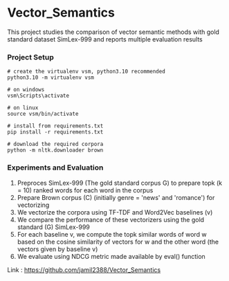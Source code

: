 # Vector_Semantics
This project studies the comparison of vector semantic methods with gold standard dataset SimLex-999 and reports multiple evaluation results


### Project Setup

```
# create the virtualenv vsm, python3.10 recommended
python3.10 -m virtualenv vsm

# on windows
vsm\Scripts\activate

# on linux
source vsm/bin/activate

# install from requirements.txt
pip install -r requirements.txt

# download the required corpora
python -m nltk.downloader brown

```

### Experiments and Evaluation

1. Preproces SimLex-999 (The gold standard corpus G) to prepare topk (k = 10) ranked words for each word in the corpus 
2. Prepare Brown corpus (C) (initially genre = 'news' and 'romance') for vectorizing
3. We vectorize the corpora using TF-TDF and Word2Vec baselines (v)
4. We compare the performance of these vectorizers using the gold standard (G) SimLex-999
5. For each baseline v, we compute the topk similar words of word w based on the cosine similarity of vectors for w and the other word (the vectors given by baseline v)
6. We evaluate using NDCG metric made available by eval() function


Link : https://github.com/jamil2388/Vector_Semantics